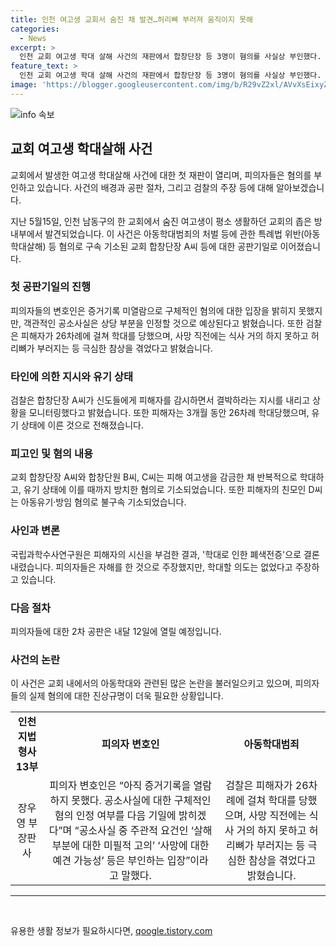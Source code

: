 ```yaml
---
title: 인천 여고생 교회서 숨진 채 발견…허리뼈 부러져 움직이지 못해
categories:
  - News
excerpt: >
  인천 교회 여고생 학대 살해 사건의 재판에서 합창단장 등 3명이 혐의를 사실상 부인했다. 검찰은 단장이 학대를 지시하고 행동을 감시했다고 주장했으며, 피해자는 사망 직전에도 극심한 상태였다고 전했다. 또한, 합창단장의 딸인 D씨는 피해 여고생을 감금하고 방치하여 죽음을 맞이하게 한 혐의로 기소되었다. 사건 관련한 2차 공판은 내달 12일에 열릴 예정이다.
feature_text: >
  인천 교회 여고생 학대 살해 사건의 재판에서 합창단장 등 3명이 혐의를 사실상 부인했다. 검찰은 단장이 학대를 지시하고 행동을 감시했다고 주장했으며, 피해자는 사망 직전에도 극심한 상태였다고 전했다. 또한, 합창단장의 딸인 D씨는 피해 여고생을 감금하고 방치하여 죽음을 맞이하게 한 혐의로 기소되었다. 사건 관련한 2차 공판은 내달 12일에 열릴 예정이다.
image: 'https://blogger.googleusercontent.com/img/b/R29vZ2xl/AVvXsEixyZcFfHzMRdzZMjFBmAUKJYCLCGyLL1o632UiGVXcaFdKo_bkvkuCioo0uUKlGfBVcT3P84aROyZIXSBEx3Aw5nCQ3pTgDom1WDC4m8eifvWiAmWEEVb4x6G_l8C0QH225ldMjyaFvpxGEBGNO37VmDTDMHGhJPq73UglMfDca1-0aw/s1600/blogspot.png'
---
```


<p><img src="https://blogger.googleusercontent.com/img/b/R29vZ2xl/AVvXsEixyZcFfHzMRdzZMjFBmAUKJYCLCGyLL1o632UiGVXcaFdKo_bkvkuCioo0uUKlGfBVcT3P84aROyZIXSBEx3Aw5nCQ3pTgDom1WDC4m8eifvWiAmWEEVb4x6G_l8C0QH225ldMjyaFvpxGEBGNO37VmDTDMHGhJPq73UglMfDca1-0aw/s1600/blogspot.png" alt="info 속보" /></p>

<h2 data-ke-size="size26">교회 여고생 학대살해 사건</h2>

<p>교회에서 발생한 여고생 학대살해 사건에 대한 첫 재판이 열리며, 피의자들은 혐의를 부인하고 있습니다. 사건의 배경과 공판 절차, 그리고 검찰의 주장 등에 대해 알아보겠습니다.</p>

<p data-ke-size="size16">지난 5월15일, 인천 남동구의 한 교회에서 숨진 여고생이 평소 생활하던 교회의 좁은 방 내부에서 발견되었습니다.  이 사건은 아동학대범죄의 처벌 등에 관한 특례법 위반(아동학대살해) 등 혐의로 구속 기소된 교회 합창단장 A씨 등에 대한 공판기일로 이어졌습니다.</p>

<h3 data-ke-size="size24">첫 공판기일의 진행</h3>

<p data-ke-size="size16">피의자들의 변호인은 증거기록 미열람으로 구체적인 혐의에 대한 입장을 밝히지 못했지만, 객관적인 공소사실은 상당 부분을 인정할 것으로 예상된다고 밝혔습니다. 또한 검찰은 피해자가 26차례에 걸쳐 학대를 당했으며, 사망 직전에는 식사 거의 하지 못하고 허리뼈가 부러지는 등 극심한 참상을 겪었다고 밝혔습니다.</p>

<h3 data-ke-size="size24">타인에 의한 지시와 유기 상태</h3>

<p data-ke-size="size16">검찰은 합창단장 A씨가 신도들에게 피해자를 감시하면서 결박하라는 지시를 내리고 상황을 모니터링했다고 밝혔습니다. 또한 피해자는 3개월 동안 26차례 학대당했으며, 유기 상태에 이른 것으로 전해졌습니다. </p>

<h3 data-ke-size="size24">피고인 및 혐의 내용</h3>

<p data-ke-size="size16">교회 합창단장 A씨와 합창단원 B씨, C씨는 피해 여고생을 감금한 채 반복적으로 학대하고, 유기 상태에 이를 때까지 방치한 혐의로 기소되었습니다. 또한 피해자의 친모인 D씨는 아동유기·방임 혐의로 불구속 기소되었습니다. </p>

<h3 data-ke-size="size24">사인과 변론</h3>

<p data-ke-size="size16">국립과학수사연구원은 피해자의 시신을 부검한 결과, '학대로 인한 폐색전증'으로 결론 내렸습니다. 피의자들은 자해를 한 것으로 주장했지만, 학대할 의도는 없었다고 주장하고 있습니다. </p>

<h3 data-ke-size="size24">다음 절차</h3>

<p data-ke-size="size16">피의자들에 대한 2차 공판은 내달 12일에 열릴 예정입니다.</p>

<h3 data-ke-size="size24">사건의 논란</h3>

<p data-ke-size="size16">이 사건은 교회 내에서의 아동학대와 관련된 많은 논란을 불러일으키고 있으며, 피의자들의 실제 혐의에 대한 진상규명이 더욱 필요한 상황입니다. </p>

<table>
    <tbody>
        <tr>
            <td style="text-align: center; height: 17px;"><b>인천 지법 형사13부</b></td>
            <td style="text-align: center; height: 17px;"><b>피의자 변호인</b></td>
            <td style="text-align: center; height: 17px;"><b>아동학대범죄</b></td>
        </tr>
        <tr>
            <td style="text-align: center; height: 17px;">장우영 부장판사</td>
            <td style="text-align: center; height: 17px;">피의자 변호인은 “아직 증거기록을 열람하지 못했다. 공소사실에 대한 구체적인 혐의 인정 여부를 다음 기일에 밝히겠다”며 “공소사실 중 주관적 요건인 ‘살해 부분에 대한 미필적 고의’ ‘사망에 대한 예견 가능성’ 등은 부인하는 입장”이라고 말했다.</td>
            <td style="text-align: center; height: 17px;">검찰은 피해자가 26차례에 걸쳐 학대를 당했으며, 사망 직전에는 식사 거의 하지 못하고 허리뼈가 부러지는 등 극심한 참상을 겪었다고 밝혔습니다.</td>
        </tr>
    </tbody>
</table>

<hr>

<p data-ke-size="size16">&nbsp;</p>
유용한 생활 정보가 필요하시다면, <a href="https://qoogle.tistory.com" rel="dofollow">qoogle.tistory.com</a>


